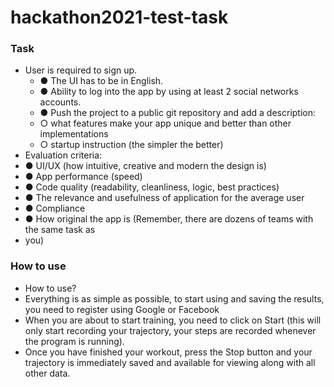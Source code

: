 # hackathon2021-test-task

### Task
- User is required to sign up.
  - ● The UI has to be in English.
  - ● Ability to log into the app by using at least 2 social networks accounts.
  - ● Push the project to a public git repository and add a description:
  - ○ what features make your app unique and better than other implementations
  - ○ startup instruction (the simpler the better)
- Evaluation criteria:
 - ● UI/UX (how intuitive, creative and modern the design is)
 - ● App performance (speed)
 - ● Code quality (readability, cleanliness, logic, best practices)
 - ● The relevance and usefulness of application for the average user
 - ● Compliance
 - ● How original the app is (Remember, there are dozens of teams with the same task as
 - you)

### How to use
- How to use?
- Everything is as simple as possible, to start using and saving the results, 
   you need to register using Google or Facebook
- When you are about to start 
  training, you need to click on Start (this will only start recording your 
  trajectory, your steps are recorded whenever the program is running).
- Once you have finished your workout, press the Stop button and your 
  trajectory is immediately saved and available for viewing along with 
  all other data.
